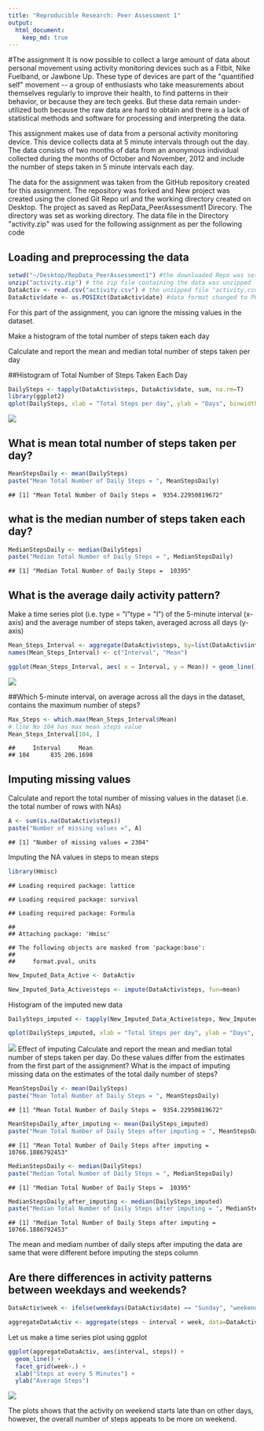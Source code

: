 ```yaml
---
title: "Reproducible Research: Peer Assessment 1"
output: 
  html_document:
    keep_md: true
---
```

#The assignment
It is now possible to collect a large amount of data about personal movement using activity monitoring devices such as a Fitbit, Nike Fuelband, or Jawbone Up. These type of devices are part of the "quantified self" movement -- a group of enthusiasts who take measurements about themselves regularly to improve their health, to find patterns in their behavior, or because they are tech geeks. But these data remain under-utilized both because the raw data are hard to obtain and there is a lack of statistical methods and software for processing and interpreting the data.

This assignment makes use of data from a personal activity monitoring device. This device collects data at 5 minute intervals through out the day. The data consists of two months of data from an anonymous individual collected during the months of October and November, 2012 and include the number of steps taken in 5 minute intervals each day.

The data for the assignment was taken from the GitHub repository created for this assignment. The repository was forked and New project was created using the cloned Git Repo url and the working directory created on Desktop. The project as saved as RepData_PeerAssessment1 Direcory. The directory was set as working directory. The data file in the Directory "activity.zip" was used for the following assignment as per the following code

## Loading and preprocessing the data


```r
setwd("~/Desktop/RepData_PeerAssessment1") #the downloaded Repo was set as Working Directory
unzip("activity.zip") # the zip file containing the data was unzipped
DataActiv <- read.csv("activity.csv") # the unzipped file "activity.csv was imported by read.csv command into R Object DataActiv
DataActiv$date <- as.POSIXct(DataActiv$date) #data format changed to POSIXct
```


For this part of the assignment, you can ignore the missing values in the dataset.

Make a histogram of the total number of steps taken each day

Calculate and report the mean and median total number of steps taken per day



##Histogram of Total Number of Steps Taken Each Day


```r
DailySteps <- tapply(DataActiv$steps, DataActiv$date, sum, na.rm=T)
library(ggplot2)
qplot(DailySteps, xlab = "Total Steps per day", ylab = "Days", binwidth=100)
```

![](PA1_template_files/figure-html/unnamed-chunk-2-1.png)<!-- -->


## What is mean total number of steps taken per day?


```r
MeanStepsDaily <- mean(DailySteps)
paste("Mean Total Number of Daily Steps = ", MeanStepsDaily)
```

```
## [1] "Mean Total Number of Daily Steps =  9354.22950819672"
```
## what is the median number of steps taken each day?


```r
MedianStepsDaily <- median(DailySteps)
paste("Median Total Number of Daily Steps = ", MedianStepsDaily)
```

```
## [1] "Median Total Number of Daily Steps =  10395"
```

## What is the average daily activity pattern?
Make a time series plot (i.e. type = "l"type = "l") of the 5-minute interval (x-axis) and the average number of steps taken, averaged across all days (y-axis)


```r
Mean_Steps_Interval <- aggregate(DataActiv$steps, by=list(DataActiv$interval), FUN=mean, na.rm=T)
names(Mean_Steps_Interval) <- c("Interval", "Mean")

ggplot(Mean_Steps_Interval, aes( x = Interval, y = Mean)) + geom_line() + ggtitle("Average Daily Activity Pattern(Mean steps per 5min Interval)")
```

![](PA1_template_files/figure-html/unnamed-chunk-5-1.png)<!-- -->

##Which 5-minute interval, on average across all the days in the dataset, contains the maximum number of steps?


```r
Max_Steps <- which.max(Mean_Steps_Interval$Mean) 
# line No 104 has max mean steps value
Mean_Steps_Interval[104, ]
```

```
##     Interval     Mean
## 104      835 206.1698
```


## Imputing missing values
Calculate and report the total number of missing values in the dataset (i.e. the total number of rows with NAs)


```r
A <- sum(is.na(DataActiv$steps))
paste("Number of missing values =", A)
```

```
## [1] "Number of missing values = 2304"
```
Imputing the NA values in steps to mean steps

```r
library(Hmisc)
```

```
## Loading required package: lattice
```

```
## Loading required package: survival
```

```
## Loading required package: Formula
```

```
## 
## Attaching package: 'Hmisc'
```

```
## The following objects are masked from 'package:base':
## 
##     format.pval, units
```

```r
New_Imputed_Data_Active <- DataActiv

New_Imputed_Data_Active$steps <- impute(DataActiv$steps, fun=mean)
```

Histogram of the imputed new data




```r
DailySteps_imputed <- tapply(New_Imputed_Data_Active$steps, New_Imputed_Data_Active$date, sum)

qplot(DailySteps_imputed, xlab = "Total Steps per day", ylab = "Days", binwidth=100)
```

![](PA1_template_files/figure-html/unnamed-chunk-9-1.png)<!-- -->
Effect of imputing
Calculate and report the mean and median total number of steps taken per day. Do these values differ from the estimates from the first part of the assignment? What is the impact of imputing missing data on the estimates of the total daily number of steps?




```r
MeanStepsDaily <- mean(DailySteps)
paste("Mean Total Number of Daily Steps = ", MeanStepsDaily)
```

```
## [1] "Mean Total Number of Daily Steps =  9354.22950819672"
```

```r
MeanStepsDaily_after_imputing <- mean(DailySteps_imputed)
paste("Mean Total Number of Daily Steps after imputing = ", MeanStepsDaily_after_imputing)
```

```
## [1] "Mean Total Number of Daily Steps after imputing =  10766.1886792453"
```


```r
MedianStepsDaily <- median(DailySteps)
paste("Median Total Number of Daily Steps = ", MedianStepsDaily)
```

```
## [1] "Median Total Number of Daily Steps =  10395"
```

```r
MedianStepsDaily_after_imputing <- median(DailySteps_imputed)
paste("Median Total Number of Daily Steps after imputing = ", MedianStepsDaily_after_imputing)
```

```
## [1] "Median Total Number of Daily Steps after imputing =  10766.1886792453"
```
The mean and mediam number of daily steps after imputing the data are same that were different before imputing the steps column

## Are there differences in activity patterns between weekdays and weekends?


```r
DataActiv$week <- ifelse(weekdays(DataActiv$date) == "Sunday", "weekend", "weekday")

aggregateDataActiv <- aggregate(steps ~ interval + week, data=DataActiv, mean)
```

Let us make a time series plot using ggplot


```r
ggplot(aggregateDataActiv, aes(interval, steps)) +
  geom_line() + 
  facet_grid(week~.) +
  xlab("Steps at every 5 Minutes") +
  ylab("Average Steps")
```

![](PA1_template_files/figure-html/unnamed-chunk-13-1.png)<!-- -->

The plots shows that the activity on weekend starts late than on other days, however, the overall number of steps appeats to be more on weekend. 
